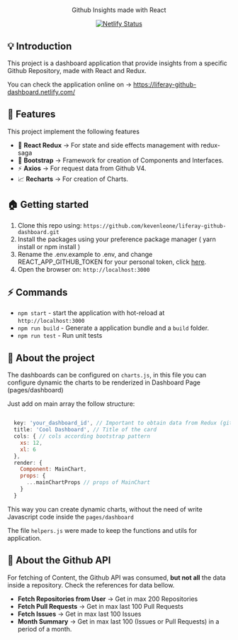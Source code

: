 # 

<p align="center"> Github Insights made with React </p>

<p align="center">
  <a href='https://app.netlify.com/sites/liferay-github-dashboard/deploys'><img src='https://api.netlify.com/api/v1/badges/136190dc-5fbe-4f4c-9581-6f99a3cf57c3/deploy-status' alt='Netlify Status' />
  </a>
</p>

## :bulb: Introduction 

This project is a dashboard application that provide insights from a specific Github Repository, made with React and Redux.

You can check the application online on -> https://liferay-github-dashboard.netlify.com/


## :tada: Features

This project implement the following features


- :book: **React Redux** -> For state and side effects management with redux-saga
- :nail_care: **Bootstrap** -> Framework for creation of Components and Interfaces. 
- :zap: **Axios** -> For request data from Github V4.
- :chart_with_upwards_trend: **Recharts** -> For creation of Charts. 

## :house: Getting started

1. Clone this repo using: `https://github.com/kevenleone/liferay-github-dashboard.git`
2. Install the packages using your preference package manager ( yarn install or npm install )
3. Rename the .env.example to .env, and change REACT_APP_GITHUB_TOKEN for your personal token, click <a href='https://help.github.com/en/github/authenticating-to-github/creating-a-personal-access-token-for-the-command-line'> here</a>.
4. Open the browser on: `http://localhost:3000`

## :zap: Commands
- `npm start` - start the application with hot-reload at `http://localhost:3000`
- `npm run build` - Generate a application bundle and a `build` folder.
- `npm run test` - Run unit tests

## :ticket: About the project

The dashboards can be configured on <code>charts.js</code>, in this file you can configure dynamic the charts to be renderized in Dashboard Page (pages/dashboard)

Just add on main array the follow structure:

```javascript

  key: 'your_dashboard_id', // Important to obtain data from Redux (github.dashboard)
  title: 'Cool Dashboard', // Title of the card
  cols: { // cols according bootstrap pattern
    xs: 12,
    xl: 6
  },
  render: {
    Component: MainChart,
    props: {
      ...mainChartProps // props of MainChart
    }
  }
```
This way you can create dynamic charts, without the need of write Javascript code inside the <code>pages/dashboard</code>

The file <code>helpers.js</code> were made to keep the functions and utils for application.

## :page_with_curl: About the Github API

For fetching of Content, the Github API was consumed, **but not all** the data inside a repository. Check the references for data bellow.

* **Fetch Repositories from User**  -> Get in max 200 Repositories
* **Fetch Pull Requests** -> Get in max last 100 Pull Requests
* **Fetch Issues** -> Get in max last 100 Issues
* **Month Summary** -> Get in max last 100 (Issues or Pull Requests) in a period of a month.
